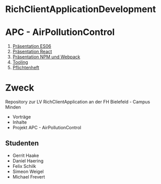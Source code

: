 # RichClientApplicationDevelopment

# APC - AirPollutionControl

1. [Präsentation ES06](https://sweigel1.github.io/RichClientApplicationDevelopment/ES06/index.html#1)
2. [Präsentation React](https://sweigel1.github.io/RichClientApplicationDevelopment/react/index.html)
3. [Präsentation NPM und Webpack ](https://sweigel1.github.io/RichClientApplicationDevelopment/NPM-WEBPACK/index.html)
4. [Tooling](https://sweigel1.github.io/RichClientApplicationDevelopment/Tooling/index.html)
5. [Pflichtenheft](https://github.com/sweigel1/RichClientApplicationDevelopment/blob/master/AirPollutionControl/SW-Architektur/pflichtenheft.md)

# Zweck

Repository zur LV RichClientApplication an der FH Bielefeld - Campus Minden

- Vorträge
- Inhalte
- Projekt APC - AirPollutionControl

## Studenten

- Gerrit Haake
- Daniel Haering
- Felix Schilk
- Simeon Weigel
- Michael Frevert



